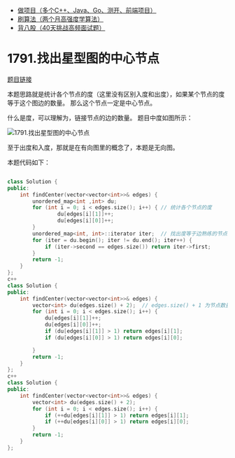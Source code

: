 * [做项目（多个C++、Java、Go、测开、前端项目）](https://www.programmercarl.com/other/kstar.html)
* [刷算法（两个月高强度学算法）](https://www.programmercarl.com/xunlian/xunlianying.html)
* [背八股（40天挑战高频面试题）](https://www.programmercarl.com/xunlian/bagu.html)

# 1791.找出星型图的中心节点 

[题目链接](https://leetcode.cn/problems/find-center-of-star-graph/)

本题思路就是统计各个节点的度（这里没有区别入度和出度），如果某个节点的度等于这个图边的数量。 那么这个节点一定是中心节点。 

什么是度，可以理解为，链接节点的边的数量。 题目中度如图所示： 

![1791.找出星型图的中心节点](https://file1.kamacoder.com/i/algo/20220704113207.png) 

至于出度和入度，那就是在有向图里的概念了，本题是无向图。

本题代码如下： 

```c++ 

class Solution {
public:
    int findCenter(vector<vector<int>>& edges) {
        unordered_map<int ,int> du;
        for (int i = 0; i < edges.size(); i++) { // 统计各个节点的度    
                du[edges[i][1]]++;
                du[edges[i][0]]++;
        }
        unordered_map<int, int>::iterator iter;  // 找出度等于边熟练的节点
        for (iter = du.begin(); iter != du.end(); iter++) { 
            if (iter->second == edges.size()) return iter->first;
        }
        return -1;
    }
};
c++ 
class Solution {
public:
    int findCenter(vector<vector<int>>& edges) {
        vector<int> du(edges.size() + 2);  // edges.size() + 1 为节点数量，下标表示节点数，所以+2 
        for (int i = 0; i < edges.size(); i++) {
            du[edges[i][1]]++;
            du[edges[i][0]]++;
            if (du[edges[i][1]] > 1) return edges[i][1];
            if (du[edges[i][0]] > 1) return edges[i][0];

        }
        return -1;
    }
};
c++ 
class Solution {
public:
    int findCenter(vector<vector<int>>& edges) {
        vector<int> du(edges.size() + 2);
        for (int i = 0; i < edges.size(); i++) {
            if (++du[edges[i][1]] > 1) return edges[i][1];
            if (++du[edges[i][0]] > 1) return edges[i][0];
        }
        return -1;
    }
};
```

